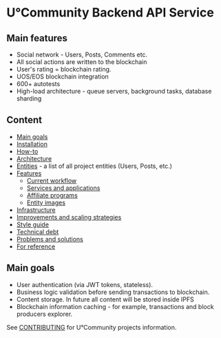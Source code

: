 # U°Community Backend API Service

## Main features
* Social network - Users, Posts, Comments etc.
* All social actions are written to the blockchain
* User's rating = blockchain rating.
* UOS/EOS blockchain integration
* 600+ autotests
* High-load architecture - queue servers, background tasks, database sharding

## Content
* [Main goals](#main-goals)
* [Installation](documentation/INSTALLATION.md)
* [How-to](documentation/HOW_TO.md)
* [Architecture](documentation/ARCHITECTURE.md)
* [Entities](documentation/ENTITIES.md) - a list of all project entities (Users, Posts, etc.)
* [Features](documentation/features)
    * [Current workflow](documentation/features/CURRENT_WORKFLOW.md)
    * [Services and applications](documentation/features/SERVICES_AND_APPLICATIONS.md)
    * [Affiliate programs](documentation/features/AFFILIATE_PROGRAMS.md)
    * [Entity images](documentation/features/ENTITY_IMAGES.md)
* [Infrastructure](documentation/INFRASTRUCTURE.md)
* [Improvements and scaling strategies](documentation/IMPROVEMENTS_AND_SCALING_STRATEGIES.md)
* [Style guide](documentation/STYLE_GUIDE.md)
* [Technical debt](documentation/TECHNICAL_DEBT.md)
* [Problems and solutions](documentation/PROBLEMS_AND_SOLUTIONS.md)
* [For reference](documentation/FOR_REFERENCE.md)

## Main goals

* User authentication (via JWT tokens, stateless).
* Business logic validation before sending transactions to blockchain.
* Content storage. In future all content will be stored inside IPFS
* Blockchain information caching - for example, transactions and block producers explorer.


See [CONTRIBUTING](../../../uos.docs/blob/master/CONTRIBUTING.md) for U°Community projects information.
